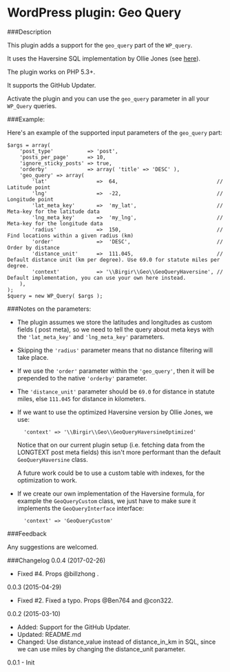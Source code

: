 WordPress plugin: Geo Query
=================

###Description

This plugin adds a support for the `geo_query` part of the `WP_query`.

It uses the Haversine SQL implementation by Ollie Jones (see [here](http://www.plumislandmedia.net/mysql/haversine-mysql-nearest-loc/)).

The plugin works on PHP 5.3+.

It supports the GitHub Updater.

Activate the plugin and you can use the `geo_query` parameter in all your `WP_Query` queries.

###Example:

Here's an example of the supported input parameters of the `geo_query` part:

    $args = array(
        'post_type'           => 'post',    
        'posts_per_page'      => 10,
        'ignore_sticky_posts' => true,
        'orderby'             => array( 'title' => 'DESC' ),
        'geo_query' => array(
            'lat'                =>  64,                                // Latitude point
            'lng'                =>  -22,                               // Longitude point
            'lat_meta_key'       =>  'my_lat',                          // Meta-key for the latitude data
            'lng_meta_key'       =>  'my_lng',                          // Meta-key for the longitude data 
            'radius'             =>  150,                               // Find locations within a given radius (km)
            'order'              =>  'DESC',                            // Order by distance
            'distance_unit'      =>  111.045,                           // Default distance unit (km per degree). Use 69.0 for statute miles per degree.
            'context'            => '\\Birgir\\Geo\\GeoQueryHaversine', // Default implementation, you can use your own here instead.
        ),
    );
    $query = new WP_Query( $args );

###Notes on the parameters:

 - The plugin assumes we store the latitudes and longitudes as custom fields ( post meta), so we need to tell the query about meta keys with the `'lat_meta_key'` and `'lng_meta_key'` parameters.

 - Skipping the `'radius'` parameter means that no distance filtering will take place.

 - If we use the `'order'` parameter within the `'geo_query'`, then it will be prepended to the native `'orderby'` parameter.

 - The `'distance_unit'` parameter should be `69.0` for distance in statute miles, else `111.045` for distance in kilometers.

 - If we want to use the optimized Haversine version by Ollie Jones, we use:
        
         'context' => '\\Birgir\\Geo\\GeoQueryHaversineOptimized'

   Notice that on our current plugin setup (i.e. fetching data from the LONGTEXT post meta fields) this isn't more performant than the default `GeoQueryHaversine` class.
   
   A future work could be to use a custom table with indexes, for the optimization to work.


 - If we create our own implementation of the Haversine formula, for example the `GeoQueryCustom` class, we just have to make sure it implements the `GeoQueryInterface` interface:

         'context' => 'GeoQueryCustom'

###Feedback

Any suggestions are welcomed.

###Changelog
0.0.4 (2017-02-26)

- Fixed #4. Props @billzhong .

0.0.3 (2015-04-29)

- Fixed #2. Fixed a typo. Props @Ben764 and @con322.

0.0.2 (2015-03-10)

- Added: Support for the GitHub Updater.
- Updated: README.md
- Changed: Use distance_value instead of distance_in_km in SQL, since we can use miles by changing the distance_unit parameter.

0.0.1 - Init
